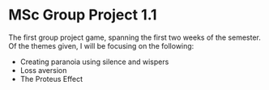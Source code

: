# MSc Group Project 1.1

The first group project game, spanning the first two weeks of the semester.  Of the themes given, I will be focusing on the following:
- Creating paranoia using silence and wispers
- Loss aversion
- The Proteus Effect